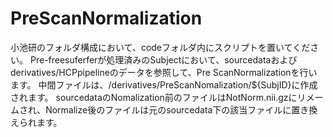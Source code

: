 # PreScanNormalization
小池研のフォルダ構成において、codeフォルダ内にスクリプトを置いてください。
Pre-freesuferferが処理済みのSubjectにおいて、sourcedataおよびderivatives/HCPpipelineのデータを参照して、Pre ScanNormalizationを行います。
中間ファイルは、/derivatives/PreScanNomalization/${SubjID}に作成されます。
sourcedataのNomalization前のファイルはNotNorm.nii.gzにリメームされ、Normalize後のファイルは元のsourcedata下の該当ファイルに置き換えられます。
